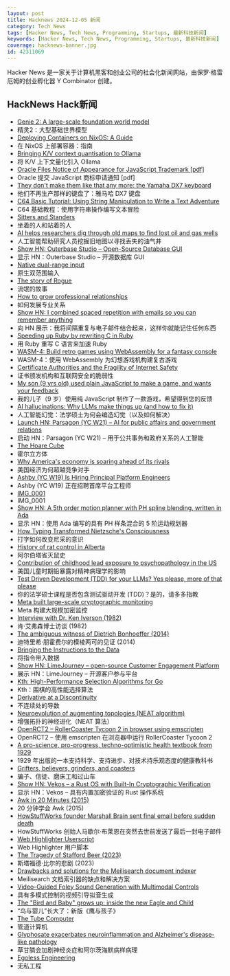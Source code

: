 ```yaml
---
layout: post
title: Hacknews 2024-12-05 新闻
category: Tech News
tags: [Hacker News, Tech News, Programming, Startups, 最新科技新闻]
keywords: [Hacker News, Tech News, Programming, Startups, 最新科技新闻]
coverage: hacknews-banner.jpg
id: 42311069
---
```


Hacker News 是一家关于计算机黑客和创业公司的社会化新闻网站，由保罗·格雷厄姆的创业孵化器 Y Combinator 创建。

## HackNews Hack新闻

- [Genie 2: A large-scale foundation world model](https://deepmind.google/discover/blog/genie-2-a-large-scale-foundation-world-model/)
- 精灵2：大型基础世界模型
- [Deploying Containers on NixOS: A Guide](https://bkiran.com/blog/deploying-containers-nixos)
- 在 NixOS 上部署容器：指南
- [Bringing K/V context quantisation to Ollama](https://smcleod.net/2024/12/bringing-k/v-context-quantisation-to-ollama/)
- 将 K/V 上下文量化引入 Ollama
- [Oracle Files Notice of Appearance for JavaScript Trademark [pdf]](https://deno.com/blog/deno-v-oracle/20241204-notice-of-appearance.pdf)
- Oracle 提交 JavaScript 商标申请通知 [pdf]
- [They don't make them like that any more: the Yamaha DX7 keyboard](https://kevinboone.me/dx7.html)
- 他们不再生产那样的键盘了：雅马哈 DX7 键盘
- [C64 Basic Tutorial: Using String Manipulation to Write a Text Adventure](https://retrogamecoders.com/strings-text-adventure/)
- C64 基础教程：使用字符串操作编写文本冒险
- [Sitters and Standers](https://pudding.cool/2024/11/sitters-standers/)
- 坐着的人和站着的人
- [AI helps researchers dig through old maps to find lost oil and gas wells](https://newscenter.lbl.gov/2024/12/04/ai-helps-researchers-dig-through-old-maps-to-find-lost-oil-and-gas-wells/)
- 人工智能帮助研究人员挖掘旧地图以寻找丢失的油气井
- [Show HN: Outerbase Studio – Open-Source Database GUI](https://github.com/outerbase/studio)
- 显示 HN：Outerbase Studio – 开源数据库 GUI
- [Native dual-range input](https://muffinman.io/blog/native-dual-range-input/)
- 原生双范围输入
- [The story of Rogue](https://spillhistorie.no/the-story-of-rogue/)
- 流氓的故事
- [How to grow professional relationships](https://tej.as/blog/how-to-grow-professional-relationships-tjs-model)
- 如何发展专业关系
- [Show HN: I combined spaced repetition with emails so you can remember anything](https://www.ginkgonotes.com/)
- 向 HN 展示：我将间隔重复与电子邮件结合起来，这样你就能记住任何东西
- [Speeding up Ruby by rewriting C in Ruby](https://jpcamara.com/2024/12/01/speeding-up-ruby.html)
- 用 Ruby 重写 C 语言来加速 Ruby
- [WASM-4: Build retro games using WebAssembly for a fantasy console](https://wasm4.org/)
- WASM-4：使用 WebAssembly 为幻想游戏机构建复古游戏
- [Certificate Authorities and the Fragility of Internet Safety](https://azeemba.com/posts/certificate-authorities-and-the-fragility-of-internet-safety.html)
- 证书颁发机构和互联网安全的脆弱性
- [My son (9 yrs old) used plain JavaScript to make a game, and wants your feedback](https://www.armaansahni.com/game/)
- 我的儿子（9 岁）使用纯 JavaScript 制作了一款游戏，希望得到您的反馈
- [AI hallucinations: Why LLMs make things up (and how to fix it)](https://www.kapa.ai/blog/ai-hallucination)
- 人工智能幻觉：法学硕士为何会编造幻觉（以及如何解决）
- [Launch HN: Parsagon (YC W21) – AI for public affairs and government relations]()
- 启动 HN：Parsagon (YC W21) – 用于公共事务和政府关系的人工智能
- [The Hoare Cube](https://johnwickerson.wordpress.com/2024/12/04/the-hoare-cube/)
- 霍尔立方体
- [Why America's economy is soaring ahead of its rivals](https://www.ft.com/content/1201f834-6407-4bb5-ac9d-18496ec2948b)
- 美国经济为何超越竞争对手
- [Ashby (YC W19) Is Hiring Principal Platform Engineers](https://www.ashbyhq.com/careers?utm_source=hn&ashby_jid=213c15c5-8e96-4fce-82da-dab268edc4c0)
- Ashby (YC W19) 正在招聘首席平台工程师
- [IMG_0001](https://walzr.com/IMG_0001/)
- IMG_0001
- [Show HN: A 5th order motion planner with PH spline blending, written in Ada](https://600f3559.prunt-docs.pages.dev/)
- 显示 HN：使用 Ada 编写的具有 PH 样条混合的 5 阶运动规划器
- [How Typing Transformed Nietzsche's Consciousness](https://thereader.mitpress.mit.edu/how-typing-transformed-nietzsches-consciousness/)
- 打字如何改变尼采的意识
- [History of rat control in Alberta](https://www.alberta.ca/history-of-rat-control-in-alberta)
- 阿尔伯塔省灭鼠史
- [Contribution of childhood lead exposure to psychopathology in the US](https://acamh.onlinelibrary.wiley.com/doi/10.1111/jcpp.14072)
- 美国儿童时期铅暴露对精神病理学的影响
- [Test Driven Development (TDD) for your LLMs? Yes please, more of that please](https://blog.helix.ml/p/building-reliable-genai-applications)
- 你的法学硕士课程是否包含测试驱动开发 (TDD)？是的，请多多指教
- [Meta built large-scale cryptographic monitoring](https://engineering.fb.com/2024/11/12/security/how-meta-built-large-scale-cryptographic-monitoring/)
- Meta 构建大规模加密监控
- [Interview with Dr. Ken Iverson (1982)](https://www.arraycast.com/episodes/episode92-iverson)
- 肯·艾弗森博士访谈 (1982)
- [The ambiguous witness of Dietrich Bonhoeffer (2014)](https://newcriterion.com/article/the-ambiguous-witness-of-dietrich-bonhoeffer/)
- 迪特里希·朋霍费尔的模棱两可的见证 (2014)
- [Bringing the Instructions to the Data](https://mattpo.pe/posts/sql-llvm/)
- 将指令带入数据
- [Show HN: LimeJourney – open-source Customer Engagement Platform](https://www.limejourney.com)
- 展示 HN：LimeJourney – 开源客户参与平台
- [Kth: High-Performance Selection Algorithms for Go](https://github.com/tsenart/kth)
- Kth：围棋的高性能选择算法
- [Derivative at a Discontinuity](https://alok.github.io/2024/09/28/discontinuous-derivative/)
- 不连续处的导数
- [Neuroevolution of augmenting topologies (NEAT algorithm)](https://en.wikipedia.org/wiki/Neuroevolution_of_augmenting_topologies)
- 增强拓扑的神经进化（NEAT 算法）
- [OpenRCT2 – RollerCoaster Tycoon 2 in browser using emscripten](https://github.com/Mstrodl/ORCT2-web)
- OpenRCT2 – 使用 emscripten 在浏览器中运行 RollerCoaster Tycoon 2
- [A pro-science, pro-progress, techno-optimistic health textbook from 1929](https://moreisdifferent.blog/p/a-pro-science-pro-progress-techno)
- 1929 年出版的一本支持科学、支持进步、对技术持乐观态度的健康教科书
- [Grifters, believers, grinders, and coasters](https://www.seangoedecke.com/programmer-archetypes/)
- 骗子、信徒、磨床工和过山车
- [Show HN: Vekos – a Rust OS with Built-In Cryptographic Verification](https://github.com/JGiraldo29/vekos)
- 显示 HN：Vekos – 具有内置加密验证的 Rust 操作系统
- [Awk in 20 Minutes (2015)](https://ferd.ca/awk-in-20-minutes.html)
- 20 分钟学会 Awk (2015)
- [HowStuffWorks founder Marshall Brain sent final email before sudden death](https://arstechnica.com/ai/2024/12/web-pioneer-marshall-brain-dies-suddenly-at-63-amid-ethics-battle/)
- HowStuffWorks 创始人马歇尔·布莱恩在突然去世前发送了最后一封电子邮件
- [Web Highlighter Userscript](https://github.com/physicslog/web-highlighter.user.js)
- Web Highlighter 用户脚本
- [The Tragedy of Stafford Beer (2023)](https://kevinmunger.substack.com/p/the-tragedy-of-stafford-beer)
- 斯塔福德·比尔的悲剧 (2023)
- [Drawbacks and solutions for the Meilisearch document indexer](https://blog.kerollmops.com/meilisearch-is-too-slow)
- Meilisearch 文档索引器的缺点和解决方案
- [Video-Guided Foley Sound Generation with Multimodal Controls](https://ificl.github.io/MultiFoley/)
- 具有多模式控制的视频引导拟音生成
- [The "Bird and Baby" grows up: inside the new Eagle and Child](https://oxfordclarion.uk/the-bird-and-baby-grows-up-inside-the-new-eagle-child/)
- “鸟与婴儿”长大了：新版《鹰与孩子》
- [The Tube Computer](https://www.thetubecomputer.com/)
- 管道计算机
- [Glyphosate exacerbates neuroinflammation and Alzheimer's disease-like pathology](https://jneuroinflammation.biomedcentral.com/articles/10.1186/s12974-024-03290-6)
- 草甘膦会加剧神经炎症和阿尔茨海默病样病理
- [Egoless Engineering](https://egoless.engineering)
- 无私工程

